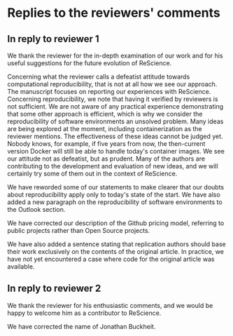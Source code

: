 # Replies to the reviewers' comments

## In reply to reviewer 1

We thank the reviewer for the in-depth examination of our work and for his useful suggestions for the future evolution of ReScience.

Concerning what the reviewer calls a defeatist attitude towards computational reproducibility, that is not at all how we see our approach. The manuscript focuses on reporting our experiences with ReScience. Concerning reproducibility, we note that having it verified by reviewers is not sufficient. We are not aware of any practical experience demonstrating that some other approach is efficient, which is why we consider the reproducibility of software environments an unsolved problem. Many ideas are being explored at the moment, including containerization as the reviewer mentions. The effectiveness of these ideas cannot be judged yet. Nobody knows, for example, if five years from now, the then-current version Docker will still be able to handle today's container images. We see our attitude not as defeatist, but as prudent. Many of the authors are contributing to the development and evaluation of new ideas, and we will certainly try some of them out in the context of ReScience.

We have reworded some of our statements to make clearer that our doubts about reproducibility apply only to today's state of the start. We have also added a new paragraph on the reproducibility of software environments to the Outlook section.

We have corrected our description of the Github pricing model, referring to public projects rather than Open Source projects.

We have also added a sentence stating that replication authors should base their work exclusively on the contents of the original article. In practice, we have not yet encountered a case where code for the original article was available.

## In reply to reviewer 2

We thank the reviewer for his enthusiastic comments, and we would be
happy to welcome him as a contributor to ReScience.

We have corrected the name of Jonathan Buckheit.
